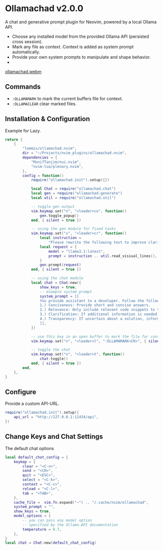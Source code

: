 # Ollamachad v2.0.0

A chat and generative prompt plugin for Neovim, powered by a local Ollama API.

-   Choose any installed model from the provided Ollama API (persisted cross session).
-   Mark any file as context. Context is added as system prompt automatically.
-   Provide your own system prompts to manipulate and shape behavior.
-   
[ollamachad.webm](https://github.com/user-attachments/assets/f433d103-730a-4e4d-ac35-c8ae10a5e67f)

## Commands

-   `:OLLAMAMARK` to mark the current buffers file for context.
-   `:OLLAMACLEAR` clear marked files.

## Installation & Configuration

Example for Lazy.

```lua
return {
	{
		"lommix/ollamachad.nvim",
		dir = "~/Projects/nvim_plugins/ollamachad.nvim",
		dependencies = {
			"MunifTanjim/nui.nvim",
			"nvim-lua/plenary.nvim",
		},
		config = function()
			require("ollamachad.init").setup({})

			local Chat = require("ollamachad.chat")
			local gen = require("ollamachad.generate")
			local util = require("ollamachad.util")

			-- toggle gen output
			vim.keymap.set("n", "<leader>co", function()
				gen.toggle_popup()
			end, { silent = true })

            -- using the gen module for fixed tasks
			vim.keymap.set("v", "<leader>cr", function()
				local instruction =
					"Please rewrite the following text to improve clarity, coherence while keeping the vibe:"
				local request = {
					model = "llama3.1:latest",
					prompt = instruction .. util.read_visiual_lines(),
				}
				gen.prompt(request)
			end, { silent = true })

			-- using the chat module
			local chat = Chat:new({
				show_keys = true,
                -- example system prompt
				system_prompt = [[
				You provide assistant to a developer. Follow the following rule set in order:
				1.) Conciseness: Provide short and concise answers.
				2.) Relevance: Only include relevant code snippets to the question. Use comments to replace boilerplate code.
				3.) Clarification: If additional information is needed to provide proper support, ask the user for it.
				4.) Transparency: If uncertain about a solution, inform the user that you cannot answer.
				]],
			})

            -- use this key in an open buffer to mark the file for context
			vim.keymap.set("n", "<leader>l", ":OLLAMAMARK<CR>", { silent = true })

            -- toggle the chat
			vim.keymap.set("n", "<leader>t", function()
				chat:toggle()
			end, { silent = true })
		end,
	},
}
```

## Configure

Provide a custom API-URL.

```lua
require("ollamachad.init").setup({
    api_url = "http://127.0.0.1:11434/api",
})
```

## Change Keys and Chat Settings

The default chat options

```lua
local default_chat_config = {
    keymap = {
        clear = "<C-n>",
        send = "<CR>",
        quit = "<ESC>",
        select = "<C-k>",
        context = "<C-c>",
        reload = "<C-l>",
        tab = "<TAB>",
    },
    cache_file =  vim.fn.expand("~") .. "/.cache/nvim/ollamachad",
    system_prompt = "",
    show_keys = true,
    model_options = {
        -- you can pass any model option
        -- specified by the Ollama-API documentation
        temperature = 0.7,
    },
}
local chat = Chat:new(default_chat_config)
```
